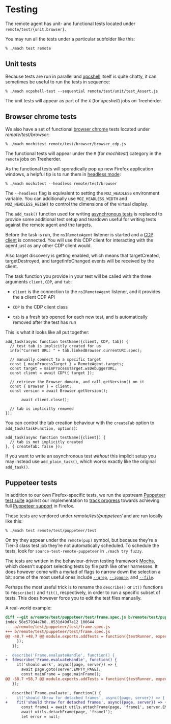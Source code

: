 Testing
=======

The remote agent has unit- and functional tests located under
`remote/test/{unit,browser}`.

You may run all the tests under a particular subfolder like this:

	% ./mach test remote


Unit tests
----------

Because tests are run in parallel and [xpcshell] itself is quite
chatty, it can sometimes be useful to run the tests in sequence:

	% ./mach xcpshell-test --sequential remote/test/unit/test_Assert.js

The unit tests will appear as part of the `X` (for _xpcshell_) jobs
on Treeherder.

[xpcshell]: https://developer.mozilla.org/en-US/docs/Mozilla/QA/Writing_xpcshell-based_unit_tests


Browser chrome tests
--------------------

We also have a set of functional [browser chrome] tests located
under _remote/test/browser_:

	% ./mach mochitest remote/test/browser/browser_cdp.js

The functional tests will appear under the `M` (for _mochitest_)
category in the `remote` jobs on Treeherder.

As the functional tests will sporadically pop up new Firefox
application windows, a helpful tip is to run them in [headless
mode]:

	% ./mach mochitest --headless remote/test/browser

The `--headless` flag is equivalent to setting the `MOZ_HEADLESS`
environment variable.  You can additionally use `MOZ_HEADLESS_WIDTH`
and `MOZ_HEADLESS_HEIGHT` to control the dimensions of the virtual
display.

The `add_task()` function used for writing [asynchronous tests] is
replaced to provide some additional test setup and teardown useful
for writing tests against the remote agent and the targets.

Before the task is run, the `nsIRemoteAgent` listener is started
and a [CDP client] is connected.  You will use this CDP client for
interacting with the agent just as any other CDP client would.

Also target discovery is getting enabled, which means that targetCreated,
targetDestroyed, and targetInfoChanged events will be received by the client.

The task function you provide in your test will be called with the
three arguments `client`, `CDP`, and `tab`:

  - `client` is the connection to the `nsIRemoteAgent` listener,
    and it provides the a client CDP API

  - `CDP` is the CDP client class

  - `tab` is a fresh tab opened for each new test, and is automatically
    removed after the test has run

This is what it looks like all put together:

	add_task(async function testName({client, CDP, tab}) {
	  // test tab is implicitly created for us
	  info("Current URL: " + tab.linkedBrowser.currentURI.spec);

	  // manually connect to a specific target
	  const { mainProcessTarget } = RemoteAgent.targets;
	  const target = mainProcessTarget.wsDebuggerURL;
	  const client = await CDP({ target });

	  // retrieve the Browser domain, and call getVersion() on it
	  const { Browser } = client;
	  const version = await Browser.getVersion();

           await client.close();

	  // tab is implicitly removed
	});

You can control the tab creation behaviour with the `createTab`
option to `add_task(taskFunction, options)`:

	add_task(async function testName({client}) {
	  // tab is not implicitly created
	}, { createTab: false });

If you want to write an asynchronous test _without_ this implicit
setup you may instead use `add_plain_task()`, which works exactly like the
original `add_task()`.

[browser chrome]: https://developer.mozilla.org/en-US/docs/Mozilla/Browser_chrome_tests
[headless mode]: https://developer.mozilla.org/en-US/Firefox/Headless_mode
[asynchronous tests]: https://developer.mozilla.org/en-US/docs/Mozilla/Browser_chrome_tests#Test_functions
[CDP client]: https://github.com/cyrus-and/chrome-remote-interface


Puppeteer tests
---------------

In addition to our own Firefox-specific tests, we run the upstream
[Puppeteer test suite] against our implementation to [track progress]
towards achieving full [Puppeteer support] in Firefox.

These tests are vendored under _remote/test/puppeteer/_ and are
run locally like this:

	% ./mach test remote/test/puppeteer/test

On try they appear under the `remote(pup)` symbol, but because they’re
a Tier-3 class test job they’re not automatically scheduled.
To schedule the tests, look for `source-test-remote-puppeteer` in
`./mach try fuzzy`.

The tests are written in the behaviour-driven testing framework
[Mocha], which doesn’t support selecting tests by file path like
other harnesses.  It does however come with a myriad of flags to
narrow down the selection a bit: some of the most useful ones include
[`--grep`], [`--ignore`], and [`--file`].

Perhaps the most useful trick is to rename the `describe()` or
`it()` functions to `fdescribe()` and `fit()`, respectively, in
order to run a specific subset of tests.  This does however force
you to edit the test files manually.

A real-world example:

```diff
diff --git a/remote/test/puppeteer/test/frame.spec.js b/remote/test/puppeteer/test/frame.spec.js
index 58e57934a7b8..0531d49d7a12 100644
--- a/remote/test/puppeteer/test/frame.spec.js
+++ b/remote/test/puppeteer/test/frame.spec.js
@@ -48,7 +48,7 @@ module.exports.addTests = function({testRunner, expect}) {
     });
   });

-  describe('Frame.evaluateHandle', function() {
+  fdescribe('Frame.evaluateHandle', function() {
     it('should work', async({page, server}) => {
       await page.goto(server.EMPTY_PAGE);
       const mainFrame = page.mainFrame();
@@ -58,7 +58,7 @@ module.exports.addTests = function({testRunner, expect}) {
   });

   describe('Frame.evaluate', function() {
-    it('should throw for detached frames', async({page, server}) => {
+    fit('should throw for detached frames', async({page, server}) => {
       const frame1 = await utils.attachFrame(page, 'frame1', server.EMPTY_PAGE);
       await utils.detachFrame(page, 'frame1');
       let error = null;
```

[Puppeteer test suite]: https://github.com/GoogleChrome/puppeteer/tree/master/test
[track progress]: https://docs.google.com/spreadsheets/d/1GZ4yO2-NGD6kbsT7aMlUPUpUqTaASpqNxJGKhOQ-_BM/edit#gid=0
[Puppeteer support]: https://bugzilla.mozilla.org/show_bug.cgi?id=puppeteer
[Mocha]: https://mochajs.org/
[`--grep`]: https://mochajs.org/#-grep-regexp-g-regexp
[`--ignore`]: https://mochajs.org/#-ignore-filedirectoryglob
[`--file`]: https://mochajs.org/#-file-filedirectoryglob
